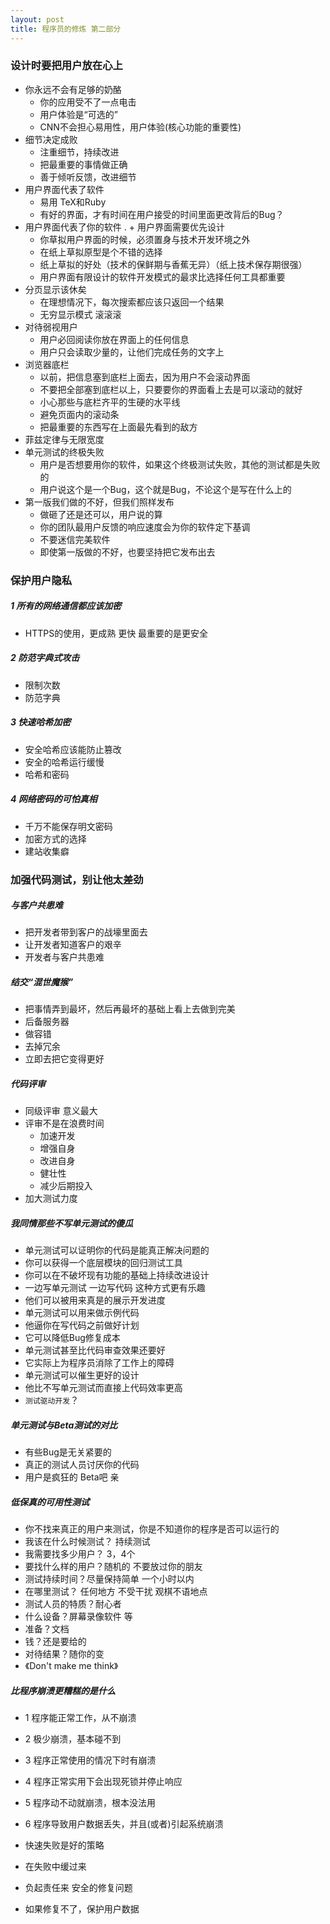 ```yaml
---
layout: post
title: 程序员的修炼 第二部分
---
```


### 设计时要把用户放在心上

+ 你永远不会有足够的奶酪
  + 你的应用受不了一点电击
  + 用户体验是“可选的”
  + CNN不会担心易用性，用户体验(核心功能的重要性)
+ 细节决定成败
  + 注重细节，持续改进
  + 把最重要的事情做正确
  + 善于倾听反馈，改进细节
+ 用户界面代表了软件
  + 易用 TeX和Ruby
  + 有好的界面，才有时间在用户接受的时间里面更改背后的Bug？
+ 用户界面代表了你的软件
. + 用户界面需要优先设计
  + 你草拟用户界面的时候，必须置身与技术开发环境之外
  + 在纸上草拟原型是个不错的选择
  + 纸上草拟的好处（技术的保鲜期与香蕉无异）（纸上技术保存期很强）
  + 用户界面有限设计的软件开发模式的最求比选择任何工具都重要
+ 分页显示该休矣
  + 在理想情况下，每次搜索都应该只返回一个结果
  + 无穷显示模式 滚滚滚
+ 对待弱视用户
  + 用户必回阅读你放在界面上的任何信息
  + 用户只会读取少量的，让他们完成任务的文字上
+ 浏览器底栏
  + 以前，把信息塞到底栏上面去，因为用户不会滚动界面
  + 不要把全部塞到底栏以上，只要要你的界面看上去是可以滚动的就好
  + 小心那些与底栏齐平的生硬的水平线
  + 避免页面内的滚动条
  + 把最重要的东西写在上面最先看到的敌方
+ 菲兹定律与无限宽度
+ 单元测试的终极失败
  + 用户是否想要用你的软件，如果这个终极测试失败，其他的测试都是失败的  
  + 用户说这个是一个Bug，这个就是Bug，不论这个是写在什么上的
+ 第一版我们做的不好，但我们照样发布
  + 做砸了还是还可以，用户说的算
  + 你的团队最用户反馈的响应速度会为你的软件定下基调
  + 不要迷信完美软件
  + 即使第一版做的不好，也要坚持把它发布出去

### 保护用户隐私

##### 1 所有的网络通信都应该加密
  + HTTPS的使用，更成熟 更快 最重要的是更安全

##### 2 防范字典式攻击
  + 限制次数
  + 防范字典

##### 3 快速哈希加密
  + 安全哈希应该能防止篡改
  + 安全的哈希运行缓慢
  + 哈希和密码

##### 4 网络密码的可怕真相
  + 千万不能保存明文密码
  + 加密方式的选择
  + 建站收集癖


### 加强代码测试，别让他太差劲

##### 与客户共患难
  + 把开发者带到客户的战壕里面去
  + 让开发者知道客户的艰辛
  + 开发者与客户共患难

##### 结交“混世魔猴”
  + 把事情弄到最坏，然后再最坏的基础上看上去做到完美
  + 后备服务器
  + 做容错
  + 去掉冗余
  + 立即去把它变得更好

##### 代码评审
  + 同级评审 意义最大
  + 评审不是在浪费时间
    + 加速开发
    + 增强自身
    + 改进自身
    + 健壮性
    + 减少后期投入
  + 加大测试力度

##### 我同情那些不写单元测试的傻瓜
  + 单元测试可以证明你的代码是能真正解决问题的
  + 你可以获得一个底层模块的回归测试工具
  + 你可以在不破坏现有功能的基础上持续改进设计
  + 一边写单元测试 一边写代码  这种方式更有乐趣
  + 他们可以被用来真是的展示开发进度
  + 单元测试可以用来做示例代码
  + 他逼你在写代码之前做好计划
  + 它可以降低Bug修复成本
  + 单元测试甚至比代码审查效果还要好
  + 它实际上为程序员消除了工作上的障碍
  + 单元测试可以催生更好的设计
  + 他比不写单元测试而直接上代码效率更高
  + `测试驱动开发`？

##### 单元测试与Beta测试的对比
  + 有些Bug是无关紧要的
  + 真正的测试人员讨厌你的代码
  + 用户是疯狂的 Beta吧 亲

##### 低保真的可用性测试
  + 你不找来真正的用户来测试，你是不知道你的程序是否可以运行的
  + 我该在什么时候测试？ 持续测试
  + 我需要找多少用户？ 3，4个
  + 要找什么样的用户？随机的  不要放过你的朋友
  + 测试持续时间？尽量保持简单 一个小时以内
  + 在哪里测试？ 任何地方 不受干扰 观棋不语地点
  + 测试人员的特质？耐心者
  + 什么设备？屏幕录像软件 等
  + 准备？文档
  + 钱？还是要给的
  + 对待结果？随你的变
  + 《Don't make me think》

##### 比程序崩溃更糟糕的是什么
  + 1 程序能正常工作，从不崩溃
  + 2 极少崩溃，基本碰不到
  + 3 程序正常使用的情况下时有崩溃
  + 4 程序正常实用下会出现死锁并停止响应
  + 5 程序动不动就崩溃，根本没法用
  + 6 程序导致用户数据丢失，并且(或者)引起系统崩溃
  
  + 快速失败是好的策略
  + 在失败中缓过来

  + 负起责任来 安全的修复问题
  + 如果修复不了，保护用户数据